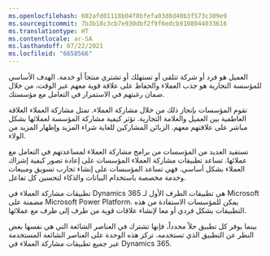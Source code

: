 ```yaml
---
ms.openlocfilehash: 602afd01118b04f8bfefa03d8d40b3f573c309e9
ms.sourcegitcommit: 7b3b18c3cb7e930dbf2f9f6edcb9108044033616
ms.translationtype: HT
ms.contentlocale: ar-SA
ms.lasthandoff: 07/22/2021
ms.locfileid: "6658566"
---
```

العميل هو فرد أو شركة تتلقى أو تستهلك أو تشتري منتجاً أو خدمة. الهدف الأساسي للمؤسسة التجارية هو جذب العملاء والحفاظ على علاقة قوية معهم عبر الوقت، من خلال ضمان رغبتهم في الاستمرار في التعامل مع مؤسستك.

تقوم المؤسسات بإنجاز ذلك من خلال مشاركة العملاء. تمثل مشاركة العملاء العلاقة العاطفية بين العميل والعلامة التجارية. تؤثر كيفية مشاركة المؤسسة لعملائها بشكل مباشر على علاقتهم معهم. الزبائن المشاركين للغاية شراء المزيد وإظهار المزيد من الولاء.

تستفيد العديد من المؤسسات من برامج مشاركة العملاء لمساعدتهم في التعامل مع عملائها. تساعد تطبيقات مشاركة العملاء المؤسسات على إعادة تصور كيفية إشراك العملاء بشكل أساسي. فهي تساعد المؤسسات على إنشاء تجارب تسويق ومبيعات وخدمة مخصصة باستخدام البيانات والذكاء لتحسين كل تفاعل.

تطبيقات مشاركة العملاء في Dynamics 365 هي تطبيقات الطرف الأول لـ Microsoft مضمنة على Microsoft Power Platform. يمكن للمؤسسات الاستفادة من هذه التطبيقات بشكل فردي أو معا لإنشاء علاقات قوية من طرف إلى طرف مع عملائها.

بينما يوفر كل تطبيق حلاً محدداً، فإنها تشترك في العناصر الشائعة التي هي نفسها بغض النظر عن التطبيق الذي تستخدمه. تركز هذه الوحدة على العناصر الشائعة المستخدمة عبر جميع تطبيقات مشاركة العملاء في Dynamics 365.
